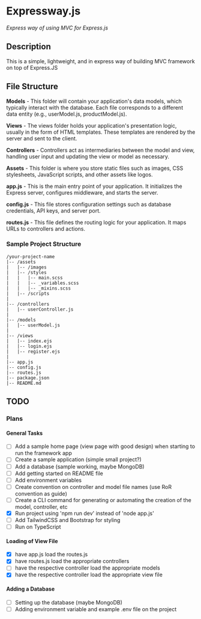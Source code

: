 # Expressway.js

_Express way of using MVC for Express.js_

## Description

This is a simple, lightweight, and in express way of building MVC framework on top of Express.JS

## File Structure

**Models** - This folder will contain your application's data models, which typically interact with the database. Each file corresponds to a different data entity (e.g., userModel.js, productModel.js).

**Views** - The views folder holds your application's presentation logic, usually in the form of HTML templates. These templates are rendered by the server and sent to the client.

**Controllers** - Controllers act as intermediaries between the model and view, handling user input and updating the view or model as necessary.

**Assets** - This folder is where you store static files such as images, CSS stylesheets, JavaScript scripts, and other assets like logos.

**app.js** - This is the main entry point of your application. It initializes the Express server, configures middleware, and starts the server.

**config.js** - This file stores configuration settings such as database credentials, API keys, and server port.

**routes.js** - This file defines the routing logic for your application. It maps URLs to controllers and actions.

### Sample Project Structure

```
/your-project-name
|-- /assets
|   |-- /images
|   |-- /styles
|   |   |-- main.scss
|   |   |-- _variables.scss
|   |   |-- _mixins.scss
|   |-- /scripts
|
|-- /controllers
|   |-- userController.js
|
|-- /models
|   |-- userModel.js
|
|-- /views
|   |-- index.ejs
|   |-- login.ejs
|   |-- register.ejs
|
|-- app.js
|-- config.js
|-- routes.js
|-- package.json
|-- README.md
```

## TODO

### Plans

#### General Tasks

- [ ] Add a sample home page (view page with good design) when starting to run the framework app
- [ ] Create a sample application (simple small project?)
- [ ] Add a database (sample working, maybe MongoDB)
- [ ] Add getting started on README file
- [ ] Add environment variables
- [ ] Create convention on controller and model file names (use RoR convention as guide)
- [ ] Create a CLI command for generating or automating the creation of the model, controller, etc
- [x] Run project using 'npm run dev' instead of 'node app.js'
- [ ] Add TailwindCSS and Bootstrap for styling
- [ ] Run on TypeScript

#### Loading of View File

- [x] have app.js load the routes.js
- [x] have routes.js load the appropriate controllers
- [ ] have the respective controller load the appropriate models
- [x] have the respective controller load the appropriate view file

#### Adding a Database

- [ ] Setting up the database (maybe MongoDB)
- [ ] Adding environment variable and example .env file on the project
